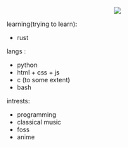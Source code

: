 <div align="center">

  ![](https://github-readme-stats.vercel.app/api?username=oYakate&show_icons=true&theme=transparent)

 

</div>
 
 learning(trying to learn):
- rust

langs :
- python
- html + css + js
- c (to some extent)
- bash


intrests:
- programming
- classical music
- foss
- anime


